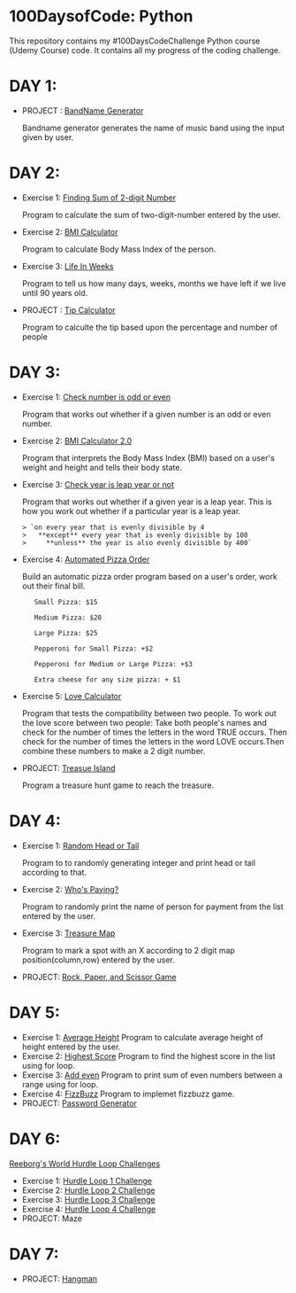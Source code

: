 
# 100DaysofCode: Python

This repository contains my #100DaysCodeChallenge Python course (Udemy Course) code. It contains all my progress of the coding challenge.



# DAY 1:
 - PROJECT : [BandName Generator](https://github.com/Nishi-16-K/100DaysCodeChallenge-Python-/blob/c98d7364887f794a6044ac54619ad76cbd550777/Day1%20Project:%20BandNameGenerator.py)

      Bandname generator generates the name of music band using the input given by user.




# DAY 2:

 - Exercise 1: [Finding Sum of 2-digit Number](https://github.com/Nishi-16-K/100DaysCodeChallenge-Python-/blob/0b2234b380560b6aa159af24b6b129b64a41413a/Day2:%20Exercise1.py)
 
     Program to calculate the sum of two-digit-number entered by the user.
 - Exercise 2: [BMI Calculator](https://github.com/Nishi-16-K/100DaysCodeChallenge-Python-/blob/b4c9f65da9704bae5633893eb7951f7d7e1c06d7/Day%202/Ex2:%20BMI%20Calculator.py)
 
     Program to calculate Body Mass Index of the person.
 - Exercise 3: [Life In Weeks](https://github.com/Nishi-16-K/100DaysCodeChallenge-Python-/blob/bc0d99815cbe44d0385151362424720df0f9c6e6/Day%202/Ex3:%20Life_in_weeks.py)
 
     Program to tell us how many days, weeks, months we have left if we live until 90 years old.
- PROJECT : [Tip Calculator](https://github.com/Nishi-16-K/100DaysCodeChallenge-Python-/blob/ad4d24eb197e0c843e604e11eaaea12b10307ccc/Day%202/PROJECT:%20Tip_Calculator.py)
 
     Program to calculte the tip based upon the percentage and number of people
 
 
 
 
 
 # DAY 3:

- Exercise 1: [Check number is odd or even](https://github.com/Nishi-16-K/100DaysCodeChallenge-Python-/blob/b94c1ede55131f4b43b17b90a793022aa0dba13e/Day%203/Ex1:%20Check%20_odd%20_or%20_even.py)
      
     Program that works out whether if a given number is an odd or even number.
- Exercise 2: [BMI Calculator 2.0]()
      
     Program that interprets the Body Mass Index (BMI) based on a user's weight and height and tells their body state.
- Exercise 3: [Check year is leap year or not](https://github.com/Nishi-16-K/100DaysCodeChallenge-Python-/blob/df94473f66106b677c43fe95c4d6ae8abc2eb9e9/Day%203/Ex3:%20Check_leap_year.py)
      
     Program that works out whether if a given year is a leap year. This is how you work out whether if a particular year is a leap year. 
     
      > `on every year that is evenly divisible by 4
      >   **except** every year that is evenly divisible by 100
      >     **unless** the year is also evenly divisible by 400`
- Exercise 4: [Automated Pizza Order](https://github.com/Nishi-16-K/100DaysCodeChallenge-Python-/blob/78900092d6852b691898840b05d0737f18fb5f41/Day%203/Ex4:%20Automated_Pizza_Order.py)
       
     Build an automatic pizza order program based on a user's order, work out their final bill.

         Small Pizza: $15

         Medium Pizza: $20

         Large Pizza: $25

         Pepperoni for Small Pizza: +$2

         Pepperoni for Medium or Large Pizza: +$3

         Extra cheese for any size pizza: + $1

- Exercise 5: [Love Calculator](https://github.com/Nishi-16-K/100DaysCodeChallenge-Python-/blob/6fb6bc76bc32cae4e35d78f531b8938ed09fe669/Day%203/Ex5:%20Love%20Calculator.py)
      
     Program that tests the compatibility between two people. To work out the love score between two people:
     Take both people's names and check for the number of times the letters in the word TRUE occurs. Then check for the number of times the letters in the word LOVE occurs.Then      combine these numbers to make a 2 digit number.

- PROJECT: [Treasue Island](https://github.com/Nishi-16-K/100DaysCodeChallenge-Python-/blob/7cea066438670455dd2d0fe95f47e8c91f5c0c05/Day%203/PROJECT:%20Treasure%20Island.py)
  
   Program a treasure hunt game to reach the treasure.
   
   
   
   
   
   
# DAY 4:   

- Exercise 1: [Random Head or Tail](https://github.com/Nishi-16-K/100DaysCodeChallenge-Python-/blob/f8076e5c820db9c7de182685f1a6e0dea844aefd/Day%204/Ex1:%20Random%20Head%20or%20Tail.py)
   
   Program to to randomly generating integer and print head or tail according to that.
- Exercise 2: [Who's Paying?](https://github.com/Nishi-16-K/100DaysCodeChallenge-Python-/blob/f8076e5c820db9c7de182685f1a6e0dea844aefd/Day%204/Ex2:%20Who's_Paying.py)
   
   Program to randomly print the name of person for payment from the list entered by the user.
- Exercise 3:  [Treasure Map](https://github.com/Nishi-16-K/100DaysCodeChallenge-Python-/blob/f8076e5c820db9c7de182685f1a6e0dea844aefd/Day%204/Ex3:%20Treasure%20Map.py)
    
    Program to mark a spot with an X according to 2 digit map position(column,row) entered by the user.
- PROJECT: [Rock, Paper, and Scissor Game](https://github.com/Nishi-16-K/100DaysCodeChallenge-Python-/blob/f8076e5c820db9c7de182685f1a6e0dea844aefd/Day%204/PROJECT:%20Rock,%20Paper,%20and%20Scissor.py)



# DAY 5:

- Exercise 1: [Average Height](https://github.com/Nishi-16-K/100DaysCodeChallenge-Python-/blob/0ed5fb245081241bc10427e034cf4d002e033729/Day%205/Ex1:%20Average%20Height.py)
 Program to calculate average height of height entered by the user.
 - Exercise 2: [Highest Score](https://github.com/Nishi-16-K/100DaysCodeChallenge-Python-/blob/0ed5fb245081241bc10427e034cf4d002e033729/Day%205/Ex2:%20Highest%20score.py)
 Program to find the highest score in the list using for loop.
 - Exercise 3: [Add even](https://github.com/Nishi-16-K/100DaysCodeChallenge-Python-/blob/0ed5fb245081241bc10427e034cf4d002e033729/Day%205/Ex3:%20Add%20even.py)
  Program to print sum of even numbers between a range using for loop.
 - Exercise 4: [FizzBuzz](https://github.com/Nishi-16-K/100DaysCodeChallenge-Python-/blob/0ed5fb245081241bc10427e034cf4d002e033729/Day%205/Ex4:%20FizzBuzz.py)
  Program to implemet fizzbuzz game.
 - PROJECT: [Password Generator](https://github.com/Nishi-16-K/100DaysCodeChallenge-Python-/blob/0ed5fb245081241bc10427e034cf4d002e033729/Day%205/PROJECT:%20PyPassword%20Generator.py)  


# DAY 6:

[Reeborg's World Hurdle Loop Challenges](https://reeborg.ca/reeborg.html?lang=en&mode=python&menu=worlds%2Fmenus%2Freeborg_intro_en.json&name=Hurdle%201&url=worlds%2Ftutorial_en%2Fhurdle1.json)

 - Exercise 1: [Hurdle Loop 1 Challenge](https://github.com/Nishi-16-K/100DaysCodeChallenge-Python-/blob/1314747fb37f8ec9b00ceb33134826d54c210758/Day%206/Ex1:%20Hurdles%20Loop%201%20Challenge.py)
 - Exercise 2: [Hurdle Loop 2 Challenge](https://github.com/Nishi-16-K/100DaysCodeChallenge-Python-/blob/fe979bf79d76ea903dc10517e11415b31a00733e/Day%206/Ex2:%20Hurdles%20Loop%202%20Challenge.py)
 - Exercise 3: [Hurdle Loop 3 Challenge](https://github.com/Nishi-16-K/100DaysCodeChallenge-Python-/blob/255ff85f6927170258377a790fbec9d8071065ce/Day%206/Ex3:%20Hurdles%20Loop%203%20Challenge.py)
 - Exercise 4: [Hurdle Loop 4 Challenge](https://github.com/Nishi-16-K/100DaysCodeChallenge-Python-/blob/f9c8726b6a3e016676b9962809b20897e56361e2/Day%206/Ex4:%20Hurdle%20Loop%204%20Challenge.py)
 - PROJECT: Maze

# DAY 7:

- PROJECT: [Hangman](https://github.com/Nishi-16-K/100DaysCodeChallenge-Python-/blob/5da48c949111da0ffd03d848afe7f025c7bfb720/Day%207/PROJECT:%20Hangman.py)  
 
